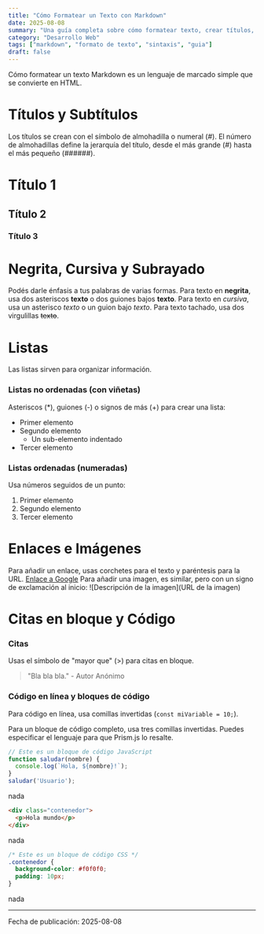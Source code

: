 ```yaml
---
title: "Cómo Formatear un Texto con Markdown"
date: 2025-08-08
summary: "Una guía completa sobre cómo formatear texto, crear títulos, listas, enlaces y bloques de código usando la sintaxis de Markdown."
category: "Desarrollo Web"
tags: ["markdown", "formato de texto", "sintaxis", "guia"]
draft: false
---
```

Cómo formatear un texto
Markdown es un lenguaje de marcado simple que se convierte en HTML.

# Títulos y Subtítulos
Los títulos se crean con el símbolo de almohadilla o numeral (#). El número de almohadillas define la jerarquía del título, desde el más grande (#) hasta el más pequeño (######).
# Título 1
## Título 2
### Título 3

# Negrita, Cursiva y Subrayado
Podés darle énfasis a tus palabras de varias formas.
Para texto en **negrita**, usa dos asteriscos **texto** o dos guiones bajos __texto__.
Para texto en *cursiva*, usa un asterisco *texto* o un guion bajo _texto_.
Para texto tachado, usa dos virgulillas ~~texto~~.

# Listas
Las listas sirven para organizar información.

### Listas no ordenadas (con viñetas)
Asteriscos (*), guiones (-) o signos de más (+) para crear una lista:
* Primer elemento
* Segundo elemento
  * Un sub-elemento indentado
* Tercer elemento

### Listas ordenadas (numeradas)
Usa números seguidos de un punto:
1. Primer elemento
2. Segundo elemento
3. Tercer elemento

# Enlaces e Imágenes
Para añadir un enlace, usas corchetes para el texto y paréntesis para la URL.
[Enlace a Google](https://www.google.com)
Para añadir una imagen, es similar, pero con un signo de exclamación al inicio:
![Descripción de la imagen](URL de la imagen)

# Citas en bloque y Código
### Citas
Usas el símbolo de "mayor que" (>) para citas en bloque.
> "Bla bla bla." - Autor Anónimo

### Código en línea y bloques de código
Para código en línea, usa comillas invertidas (`const miVariable = 10;`).

Para un bloque de código completo, usa tres comillas invertidas. Puedes especificar el lenguaje para que Prism.js lo resalte.

```javascript
// Este es un bloque de código JavaScript
function saludar(nombre) {
  console.log(`Hola, ${nombre}!`);
}
saludar('Usuario');
```
nada

```html
<div class="contenedor">
  <p>Hola mundo</p>
</div>
```
nada
```css
/* Este es un bloque de código CSS */
.contenedor {
  background-color: #f0f0f0;
  padding: 10px;
}
```
nada

------------
Fecha de publicación: 2025-08-08